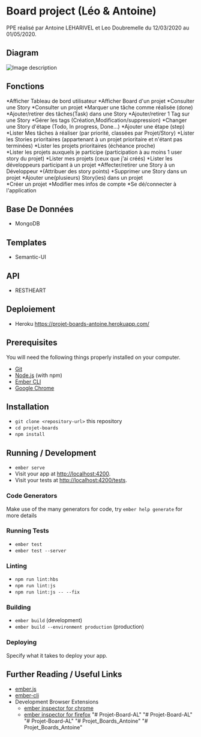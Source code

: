 # Board project (Léo & Antoine)

PPE réalisé par Antoine LEHARIVEL et Leo Doubremelle du 12/03/2020 au 01/05/2020.

## Diagram

![Image description](Images/boards.png)

## Fonctions 

*Afficher Tableau de bord utilisateur 
*Afficher Board d'un projet 
*Consulter une Story 
*Consulter un projet 
*Marquer une tâche comme réalisée (done) 
*Ajouter/retirer des tâches(Task) dans une Story 
*Ajouter/retirer 1 Tag sur une Story 
*Gérer les tags (Création,Modification/suppression) 
*Changer une Story d'étape (Todo, In progress, Done…) 
*Ajouter une étape (step) 
*Lister Mes tâches à réaliser (par priorité, classées par Projet/Story) 
*Lister les Stories prioritaires (appartenant à un projet prioritaire et n'étant pas terminées) 
*Lister les projets prioritaires (échéance proche)	 
*Lister les projets auxquels je participe (participation à au moins 1 user story du projet) 
*Lister mes projets (ceux que j'ai créés) 
*Lister les développeurs participant à un projet 
*Affecter/retirer une Story à un Développeur 
*(Attribuer des story points) 
*Supprimer une Story dans un projet 
*Ajouter une(plusieurs) Story(ies) dans un projet	 
*Créer un projet 
*Modifier mes infos de compte 
*Se dé/connecter à l'application

## Base De Données
* MongoDB

## Templates
* Semantic-UI

## API
* RESTHEART

## Deploiement 
* Heroku
https://projet-boards-antoine.herokuapp.com/

## Prerequisites

You will need the following things properly installed on your computer.

* [Git](https://git-scm.com/)
* [Node.js](https://nodejs.org/) (with npm)
* [Ember CLI](https://ember-cli.com/)
* [Google Chrome](https://google.com/chrome/)

## Installation

* `git clone <repository-url>` this repository
* `cd projet-boards`
* `npm install`

## Running / Development

* `ember serve`
* Visit your app at [http://localhost:4200](http://localhost:4200).
* Visit your tests at [http://localhost:4200/tests](http://localhost:4200/tests).

### Code Generators

Make use of the many generators for code, try `ember help generate` for more details

### Running Tests

* `ember test`
* `ember test --server`

### Linting

* `npm run lint:hbs`
* `npm run lint:js`
* `npm run lint:js -- --fix`

### Building

* `ember build` (development)
* `ember build --environment production` (production)

### Deploying

Specify what it takes to deploy your app.

## Further Reading / Useful Links

* [ember.js](https://emberjs.com/)
* [ember-cli](https://ember-cli.com/)
* Development Browser Extensions
  * [ember inspector for chrome](https://chrome.google.com/webstore/detail/ember-inspector/bmdblncegkenkacieihfhpjfppoconhi)
  * [ember inspector for firefox](https://addons.mozilla.org/en-US/firefox/addon/ember-inspector/)
"# Projet-Board-AL" 
"# Projet-Board-AL" 
"# Projet-Board-AL" 
"# Projet_Boards_Antoine" 
"# Projet_Boards_Antoine" 
